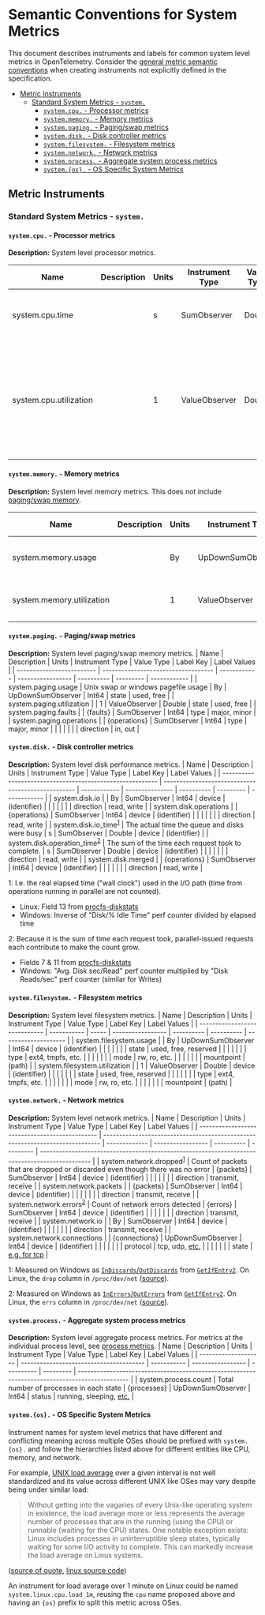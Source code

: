 # Semantic Conventions for System Metrics

This document describes instruments and labels for common system level
metrics in OpenTelemetry. Consider the [general metric semantic
conventions](README.md#general-metric-semantic-conventions) when creating
instruments not explicitly defined in the specification.

<!-- Re-generate TOC with `markdown-toc --no-first-h1 -i` -->

<!-- toc -->

- [Metric Instruments](#metric-instruments)
  * [Standard System Metrics - `system.`](#standard-system-metrics---system)
    + [`system.cpu.` - Processor metrics](#systemcpu---processor-metrics)
    + [`system.memory.` - Memory metrics](#systemmemory---memory-metrics)
    + [`system.paging.` - Paging/swap metrics](#systempaging---pagingswap-metrics)
    + [`system.disk.` - Disk controller metrics](#systemdisk---disk-controller-metrics)
    + [`system.filesystem.` - Filesystem metrics](#systemfilesystem---filesystem-metrics)
    + [`system.network.` - Network metrics](#systemnetwork---network-metrics)
    + [`system.process.` - Aggregate system process metrics](#systemprocess---aggregate-system-process-metrics)
    + [`system.{os}.` - OS Specific System Metrics](#systemos---os-specific-system-metrics)

<!-- tocstop -->

## Metric Instruments

### Standard System Metrics - `system.`

#### `system.cpu.` - Processor metrics

**Description:** System level processor metrics.

| Name                   | Description | Units | Instrument Type | Value Type | Label Key(s) | Label Values                        |
| ---------------------- | ----------- | ----- | --------------- | ---------- | ------------ | ----------------------------------- |
| system.cpu.time        |             | s     | SumObserver     | Double     | state        | idle, user, system, interrupt, etc. |
|                        |             |       |                 |            | cpu          | CPU number [0..n-1]                 |
| system.cpu.utilization |             | 1     | ValueObserver   | Double     | state        | idle, user, system, interrupt, etc. |
|                        |             |       |                 |            | cpu          | CPU number (0..n)                   |

#### `system.memory.` - Memory metrics

**Description:** System level memory metrics. This does not include [paging/swap
memory](#systempaging---pagingswap-metrics).

| Name                      | Description | Units | Instrument Type   | Value Type | Label Key | Label Values             |
| ------------------------- | ----------- | ----- | ----------------- | ---------- | --------- | ------------------------ |
| system.memory.usage       |             | By    | UpDownSumObserver | Int64      | state     | used, free, cached, etc. |
| system.memory.utilization |             | 1     | ValueObserver     | Double     | state     | used, free, cached, etc. |

#### `system.paging.` - Paging/swap metrics

**Description:** System level paging/swap memory metrics.
| Name                      | Description                         | Units        | Instrument Type   | Value Type | Label Key | Label Values |
| ------------------------- | ----------------------------------- | ------------ | ----------------- | ---------- | --------- | ------------ |
| system.paging.usage       | Unix swap or windows pagefile usage | By           | UpDownSumObserver | Int64      | state     | used, free   |
| system.paging.utilization |                                     | 1            | ValueObserver     | Double     | state     | used, free   |
| system.paging.faults      |                                     | {faults}     | SumObserver       | Int64      | type      | major, minor |
| system.paging.operations  |                                     | {operations} | SumObserver       | Int64      | type      | major, minor |
|                           |                                     |              |                   |            | direction | in, out      |

#### `system.disk.` - Disk controller metrics

**Description:** System level disk performance metrics.
| Name                                                      | Description                                        | Units        | Instrument Type | Value Type | Label Key | Label Values |
| --------------------------------------------------------- | -------------------------------------------------- | ------------ | --------------- | ---------- | --------- | ------------ |
| system.disk.io<!--notlink-->                              |                                                    | By           | SumObserver     | Int64      | device    | (identifier) |
|                                                           |                                                    |              |                 |            | direction | read, write  |
| system.disk.operations                                    |                                                    | {operations} | SumObserver     | Int64      | device    | (identifier) |
|                                                           |                                                    |              |                 |            | direction | read, write  |
| system.disk.io_time<sup>[1](#io_time)</sup>               | The actual time the queue and disks were busy      | s            | SumObserver     | Double     | device    | (identifier) |
| system.disk.operation_time<sup>[2](#operation_time)</sup> | The sum of the time each request took to complete. | s            | SumObserver     | Double     | device    | (identifier) |
|                                                           |                                                    |              |                 |            | direction | read, write  |
| system.disk.merged                                        |                                                    | {operations} | SumObserver     | Int64      | device    | (identifier) |
|                                                           |                                                    |              |                 |            | direction | read, write  |

<a name="io_time">1</a>: I.e. the real elapsed time ("wall clock") used in the I/O
path (time from operations running in parallel are not counted).

- Linux: Field 13 from
[procfs-diskstats](https://www.kernel.org/doc/Documentation/ABI/testing/procfs-diskstats)
- Windows: Inverse of "Disk/% Idle Time" perf counter divided by elapsed time

<a name="operation_time">2</a>: Because it is the sum of time each request
took, parallel-issued requests each contribute to make the count grow.

- Fields 7 & 11 from
[procfs-diskstats](https://www.kernel.org/doc/Documentation/ABI/testing/procfs-diskstats)
- Windows: "Avg. Disk sec/Read" perf counter multiplied by "Disk Reads/sec"
perf counter (similar for Writes)

#### `system.filesystem.` - Filesystem metrics

**Description:** System level filesystem metrics.
| Name                          | Description | Units | Instrument Type   | Value Type | Label Key  | Label Values         |
| ----------------------------- | ----------- | ----- | ----------------- | ---------- | ---------- | -------------------- |
| system.filesystem.usage       |             | By    | UpDownSumObserver | Int64      | device     | (identifier)         |
|                               |             |       |                   |            | state      | used, free, reserved |
|                               |             |       |                   |            | type       | ext4, tmpfs, etc.    |
|                               |             |       |                   |            | mode       | rw, ro, etc.         |
|                               |             |       |                   |            | mountpoint | (path)               |
| system.filesystem.utilization |             | 1     | ValueObserver     | Double     | device     | (identifier)         |
|                               |             |       |                   |            | state      | used, free, reserved |
|                               |             |       |                   |            | type       | ext4, tmpfs, etc.    |
|                               |             |       |                   |            | mode       | rw, ro, etc.         |
|                               |             |       |                   |            | mountpoint | (path)               |

#### `system.network.` - Network metrics

**Description:** System level network metrics.
| Name                                           | Description                                                                   | Units         | Instrument Type   | Value Type | Label Key | Label Values                                                                                   |
| ---------------------------------------------- | ----------------------------------------------------------------------------- | ------------- | ----------------- | ---------- | --------- | ---------------------------------------------------------------------------------------------- |
| system.network.dropped<sup>[1](#dropped)</sup> | Count of packets that are dropped or discarded even though there was no error | {packets}     | SumObserver       | Int64      | device    | (identifier)                                                                                   |
|                                                |                                                                               |               |                   |            | direction | transmit, receive                                                                              |
| system.network.packets                         |                                                                               | {packets}     | SumObserver       | Int64      | device    | (identifier)                                                                                   |
|                                                |                                                                               |               |                   |            | direction | transmit, receive                                                                              |
| system.network.errors<sup>[2](#errors)</sup>   | Count of network errors detected                                              | {errors}      | SumObserver       | Int64      | device    | (identifier)                                                                                   |
|                                                |                                                                               |               |                   |            | direction | transmit, receive                                                                              |
| system<!--notlink-->.network.io                |                                                                               | By            | SumObserver       | Int64      | device    | (identifier)                                                                                   |
|                                                |                                                                               |               |                   |            | direction | transmit, receive                                                                              |
| system.network.connections                     |                                                                               | {connections} | UpDownSumObserver | Int64      | device    | (identifier)                                                                                   |
|                                                |                                                                               |               |                   |            | protocol  | tcp, udp, [etc.](https://en.wikipedia.org/wiki/Transport_layer#Protocols)                      |
|                                                |                                                                               |               |                   |            | state     | [e.g. for tcp](https://en.wikipedia.org/wiki/Transmission_Control_Protocol#Protocol_operation) |

<a name="dropped">1</a>: Measured on Windows as
[`InDiscards`/`OutDiscards`](https://docs.microsoft.com/en-us/windows/win32/api/netioapi/ns-netioapi-mib_if_row2)
from
[`GetIfEntry2`](https://docs.microsoft.com/en-us/windows/win32/api/netioapi/nf-netioapi-getifentry2).
On Linux, the `drop` column in `/proc/dev/net`
([source](https://web.archive.org/web/20180321091318/http://www.onlamp.com/pub/a/linux/2000/11/16/LinuxAdmin.html)).

<a name="errors">2</a>: Measured on Windows as
[`InErrors`/`OutErrors`](https://docs.microsoft.com/en-us/windows/win32/api/netioapi/ns-netioapi-mib_if_row2)
from
[`GetIfEntry2`](https://docs.microsoft.com/en-us/windows/win32/api/netioapi/nf-netioapi-getifentry2).
On Linux, the `errs` column in `/proc/dev/net`
([source](https://web.archive.org/web/20180321091318/http://www.onlamp.com/pub/a/linux/2000/11/16/LinuxAdmin.html)).

#### `system.process.` - Aggregate system process metrics

**Description:** System level aggregate process metrics. For metrics at the
individual process level, see [process metrics](process-metrics.md).
| Name                 | Description                             | Units       | Instrument Type   | Value Type | Label Key | Label Values                                                                                   |
| -------------------- | --------------------------------------- | ----------- | ----------------- | ---------- | --------- | ---------------------------------------------------------------------------------------------- |
| system.process.count | Total number of processes in each state | {processes} | UpDownSumObserver | Int64      | status    | running, sleeping, [etc.](https://man7.org/linux/man-pages/man1/ps.1.html#PROCESS_STATE_CODES) |

#### `system.{os}.` - OS Specific System Metrics

Instrument names for system level metrics that have different and conflicting
meaning across multiple OSes should be prefixed with `system.{os}.` and
follow the hierarchies listed above for different entities like CPU, memory,
and network.

For example, [UNIX load
average](https://en.wikipedia.org/wiki/Load_(computing)) over a given
interval is not well standardized and its value across different UNIX like
OSes may vary despite being under similar load:

> Without getting into the vagaries of every Unix-like operating system in
existence, the load average more or less represents the average number of
processes that are in the running (using the CPU) or runnable (waiting for
the CPU) states. One notable exception exists: Linux includes processes in
uninterruptible sleep states, typically waiting for some I/O activity to
complete. This can markedly increase the load average on Linux systems.

([source of
quote](https://github.com/torvalds/linux/blob/e4cbce4d131753eca271d9d67f58c6377f27ad21/kernel/sched/loadavg.c#L11-L18),
[linux source
code](https://github.com/torvalds/linux/blob/e4cbce4d131753eca271d9d67f58c6377f27ad21/kernel/sched/loadavg.c#L11-L18))

An instrument for load average over 1 minute on Linux could be named
`system.linux.cpu.load_1m`, reusing the `cpu` name proposed above and having
an `{os}` prefix to split this metric across OSes.
